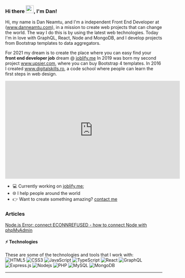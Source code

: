 ### Hi there <img src="https://media.giphy.com/media/hvRJCLFzcasrR4ia7z/giphy.gif" width="25px">, I'm Dan!
<!--<a href="https://www.digitalskills.ro" target="_blank">
  <img align="left" alt="Digital Skills" width="22px" src="https://www.digitalskills.ro/images/favicon.png" />
</a>
<a href="https://www.upsier.com"  target="_blank">
  <img align="left" alt="Upsier" width="22px" src="https://www.upsier.com/images/favicon.ico" />
</a>-->
 
Hi, my name is Dan Neamtu, and I'm a independent Front End Developer at (<a href="https://www.danneamtu.com"  target="_blank">www.danneamtu.com</a>), in a mission to create web projects that can change the world. The way I do this is by using the latest web technologies. Today I'm in love with GraphQL, React, Node and MongoDB, and I develop  projects from Bootstrap templates to data aggregators.

For 2021 my dream is to create the place where you can easy find your <b>front end developer job</b> dream @ <a href="https://www.joblify.me">joblify.me</a>
In 2019 was born my second project <a href="https://www.upsier.com">www.upsier.com</a>, where you can buy Bootstrap 4 templates.
In 2016 I created <a href="https://www.digitalskills.ro/cursuri/web-design">www.digitalskills.ro</a>, a code school where people can learn the first steps in web design.
<iframe width="560" height="315" src="https://www.youtube.com/embed/7AloiS2TEDY" float="left" frameborder="0" allow="accelerometer; autoplay; clipboard-write; encrypted-media; gyroscope; picture-in-picture" allowfullscreen></iframe>


- 💻  Currently working on [joblify.me](https://joblify.me);
- 🌐  I help people around the world
- 👉  Want to create something amazing? <a href="mailto:contact@danneamtu.com">contact me</a>
 
### Articles
<a target="_blank" href="https://dev.to/upsier/node-js-error-connect-econnrefused-how-to-connect-with-phpmyadmin-2ekb">Node.js Error: connect ECONNREFUSED - how to connect Node with phpMyAdmin</a>

#### ⚡ Technologies
These are some of the technologies and tools that I work with:<br>
![HTML5](https://img.shields.io/badge/-HTML5-E34F26?style=flat-square&logo=html5&logoColor=white)
![CSS3](https://img.shields.io/badge/-CSS3-1572B6?style=flat-square&logo=css3)
![JavaScript](https://img.shields.io/badge/-JavaScript-black?style=flat-square&logo=javascript)
![TypeScript](https://img.shields.io/badge/-TypeScript-007ACC?style=flat-square&logo=typescript&logoColor=white)
![React](https://img.shields.io/badge/-React.js-black?style=flat-square&logo=react&logoColor=Crayola)
![GraphQL](https://img.shields.io/badge/-GraphQL-E10098?style=flat-square&logo=graphql)
![Express.js](https://img.shields.io/badge/-Express.js-yellow?style=flat-square&logo=Node.js&logoColor=black)
![Nodejs](https://img.shields.io/badge/-Nodejs-339933?style=flat-square&logo=Node.js&logoColor=white)
![PHP](https://img.shields.io/badge/-PHP-787CB5?style=flat-square&logo=PHP&logoColor=black)
![MySQL](https://img.shields.io/badge/-MySQL-4479A1?style=flat-square&logo=mysql&logoColor=white)
![MongoDB](https://img.shields.io/badge/-MongoDB-black?style=flat-square&logo=mongodb)

---
